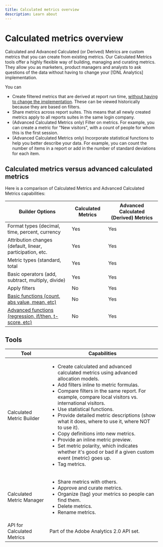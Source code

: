 ```yaml
---
title: Calculated metrics overview
description: Learn about 
---
```


# Calculated metrics overview

Calculated and Advanced Calculated (or Derived) Metrics are custom metrics that you can create from existing metrics. Our Calculated Metrics tools offer a highly flexible way of building, managing and curating metrics. They allow you as marketers, product managers and analysts to ask questions of the data without having to change your [!DNL Analytics] implementation.

You can

* Create filtered metrics that are derived at report run time, [without having to change the implementation](https://youtu.be/CuQTm9RaUpY). These can be viewed historically because they are based on filters.
* Share metrics across report suites. This means that all newly created metrics apply to all reports suites in the same login company.
* (Advanced Calculated Metrics only) Filter on metrics. For example, you can create a metric for "New visitors", with a count of people for whom this is the first session.
* (Advanced Calculated Metrics only) Incorporate statistical functions to help you better describe your data. For example, you can count the number of items in a report or add in the number of standard deviations for each item.

## Calculated metrics versus advanced calculated metrics

Here is a comparison of Calculated Metrics and Advanced Calculated Metrics capabilities: 

|  Builder Options  | Calculated Metrics  | Advanced Calculated (Derived) Metrics  |
|---|---|---|
| Format types (decimal, time, percent, currency  | Yes  | Yes  |
| Attribution changes (default, linear, participation, etc.  | Yes  | Yes  |
| Metric types (standard, total | Yes  | Yes  |
|  Basic operators (add, subtract, multiply, divide)  | Yes  | Yes  |
| Apply filters | No  | Yes  |
| [Basic functions (count, abs value, mean, etc)](/help/components/calc-metrics/cm-functions.md)  | No  | Yes  |
| [Advanced functions (regression, if/then, t-score, etc)](/help/components/calc-metrics/cm-adv-functions.md)  | No  | Yes  |

## Tools

| Tool | Capabilities |
|--- |--- |
|Calculated Metric Builder|<ul><li>Create calculated and advanced calculated metrics using advanced allocation models.</li><li>Add filters inline to metric formulas.</li><li>Compare filters in the same report. For example, compare local visitors vs. international visitors.</li><li>Use statistical functions.</li><li> Provide detailed metric descriptions (show what it does, where to use it, where NOT to use it).</li><li>Copy definitions into new metrics.</li><li>Provide an inline metric preview.</li><li>Set metric polarity, which indicates whether it's good or bad if a given custom event (metric) goes up.</li><li>Tag metrics.</li></ul>|
|Calculated Metric Manager|<ul><li>Share metrics with others.</li><li>Approve and curate metrics.</li><li>Organize (tag) your metrics so people can find them.</li><li>Delete metrics.</li><li>Rename metrics.</li></ul>|
|API for Calculated Metrics|Part of the Adobe Analytics 2.0 API set.|

